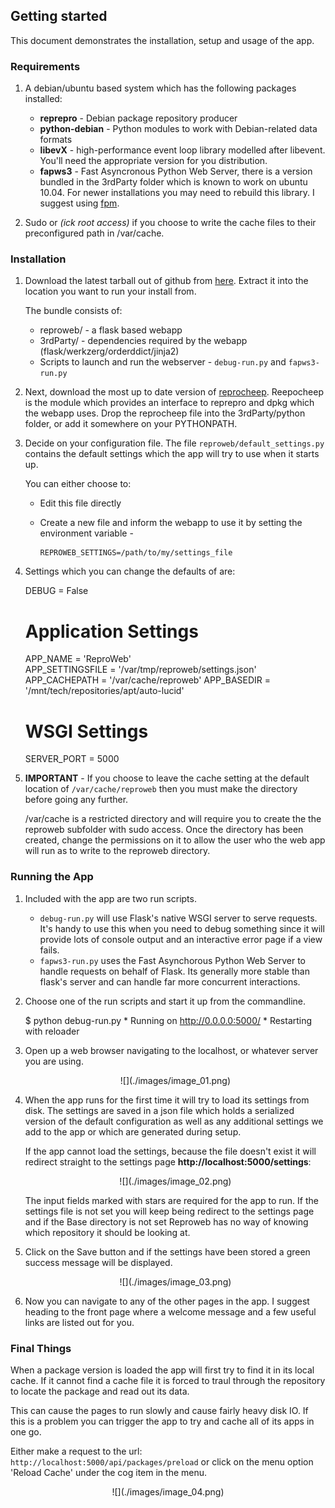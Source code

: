 ## Getting started

This document demonstrates the installation, setup and usage of the app.

### Requirements

1.  A debian/ubuntu based system which has the following packages installed:
    * __reprepro__ - Debian package repository producer      
    * __python-debian__ - Python modules to work with Debian-related data formats
    * __libevX__ - high-performance event loop library modelled after libevent. You'll
      need the appropriate version for you distribution. 
    * __fapws3__ - Fast Asyncronous Python Web Server, there is a version bundled in the 3rdParty
     folder which is known to work on ubuntu 10.04. For newer installations you may need to
     rebuild this library. I suggest using [fpm](https://github.com/jordansissel/fpm/wiki/ConvertingPython).
       
1.   Sudo or _(ick root access)_ if you choose to write the cache files to their preconfigured
     path in /var/cache. 


### Installation

1.    Download the latest tarball out of github from 
      [here](https://github.com/andrewbunday/reproweb/tarball/master). Extract it into the 
      location you want to run your install from. 
      
      The bundle consists of:
      * reproweb/ - a flask based webapp
      * 3rdParty/ - dependencies required by the webapp (flask/werkzerg/orderddict/jinja2)
      * Scripts to launch and run the webserver - `debug-run.py` and `fapws3-run.py`

1.    Next, download the most up to date version of 
      [reprocheep](http://github.com/andrewbunday/repocheep). 
      Reepocheep is the module which provides an interface to reprepro and dpkg which the 
      webapp uses. Drop the reprocheep file into the 3rdParty/python folder, or add it 
      somewhere on your PYTHONPATH.

1.    Decide on your configuration file. The file `reproweb/default_settings.py` contains
      the default settings which the app will try to use when it starts up. 

      You can either choose to:
      * Edit this file directly
      * Create a new file and inform the webapp to use it by setting the environment variable - 

            REPROWEB_SETTINGS=/path/to/my/settings_file

1.    Settings which you can change the defaults of are:

        DEBUG = False

        # Application Settings
        APP_NAME =  'ReproWeb'  
        APP_SETTINGSFILE = '/var/tmp/reproweb/settings.json'
        APP_CACHEPATH = '/var/cache/reproweb'
        APP_BASEDIR = '/mnt/tech/repositories/apt/auto-lucid'

        # WSGI Settings
        SERVER_PORT = 5000

1.    __IMPORTANT__ - If you choose to leave the cache setting at the default location of 
      `/var/cache/reproweb` then you must make the directory before going any further. 

      /var/cache is a restricted directory and will require you to create the the reproweb
      subfolder with sudo access. Once the directory has been created, change the 
      permissions on it to allow the user who the web app will run as to write to the 
      reproweb directory.

### Running the App

1.    Included with the app are two run scripts. 
      * `debug-run.py` will use Flask's native WSGI server to 
      serve requests. It's handy to use this when you need to debug something since it 
      will provide lots of console output and an interactive error page if a view fails.
      * `fapws3-run.py` uses the Fast Asynchorous Python Web Server to handle requests on
      behalf of Flask. Its generally more stable than flask's server and can handle far 
      more concurrent interactions.

1.    Choose one of the run scripts and start it up from the commandline.

        $ python debug-run.py
           * Running on http://0.0.0.0:5000/
           * Restarting with reloader

1.    Open up a web browser navigating to the localhost, or whatever server you are using.

       <center>![](./images/image_01.png)</center>

1.    When the app runs for the first time it will try to load its settings from disk. 
      The settings are saved in a json file which holds a serialized version of the 
      default configuration as well as any additional settings we add to the app or 
      which are generated during setup.

      If the app cannot load the settings, because the file doesn't exist it will redirect 
      straight to the settings page __http://localhost:5000/settings__:

      <center>![](./images/image_02.png)</center>

      The input fields marked with stars are required for the app to run. If the settings 
      file is not set you will keep being redirect to the settings page and if the Base 
      directory is not set Reproweb has no way of knowing which repository it should be 
      looking at.

1.    Click on the Save button and if the settings have been stored a green success 
      message will be displayed.

      <center>![](./images/image_03.png)</center>

1.    Now you can navigate to any of the other pages in the app. I suggest heading to the 
      front page where a welcome message and a few useful links are listed out for you.

### Final Things

When a package version is loaded the app will first try to find it in its local cache. If 
it cannot find a cache file it is forced to traul through the repository to locate the 
package and read out its data. 

This can cause the pages to run slowly and cause fairly heavy disk IO. If this is a problem 
you can trigger the app to try and cache all of its apps in one go.

Either make a request to the url: `http://localhost:5000/api/packages/preload` or click on 
the menu option 'Reload Cache' under the cog item in the menu.

<center>![](./images/image_04.png)</center>

